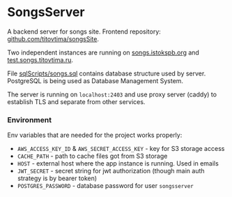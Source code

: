 # SongsServer

A backend server for songs site. Frontend repository: [github.com/titovtima/songsSite](https://github.com/titovtima/songsSite).

Two independent instances are running on [songs.istokspb.org](https://songs.istokspb.org) and [test.songs.titovtima.ru](https://test.songs.titovtima.ru).

File [sqlScripts/songs.sql](https://github.com/titovtima/songsServer/blob/main/sqlScripts/songs.sql) contains database structure used by server.  
PostgreSQL is being used as Database Management System.

The server is running on `localhost:2403` and use proxy server (caddy) to establish TLS and separate from other services.

### Environment

Env variables that are needed for the project works properly:

* `AWS_ACCESS_KEY_ID` & `AWS_SECRET_ACCESS_KEY` - key for S3 storage access
* `CACHE_PATH` - path to cache files got from S3 storage
* `HOST` - external host where the app instance is running. Used in emails
* `JWT_SECRET` - secret string for jwt authorization (though main auth strategy is by bearer token)
* `POSTGRES_PASSWORD` - database password for user `songsserver`
